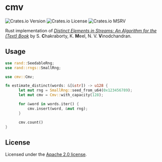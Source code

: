 # cmv

![Crates.io Version](https://img.shields.io/crates/v/cmv)
![Crates.io License](https://img.shields.io/crates/l/cmv)
![Crates.io MSRV](https://img.shields.io/crates/msrv/cmv)

Rust implementation of [_Distinct Elements in Streams: An Algorithm for the (Text) Book_](https://arxiv.org/pdf/2301.10191) by S. **C**hakraborty, K. **M**eel, N. V. **V**inodchandran.

## Usage

```rust
use rand::SeedableRng;
use rand::rngs::SmallRng;

use cmv::Cmv;

fn estimate_distinct(words: &[&str]) -> u128 {
      let mut rng = SmallRng::seed_from_u64(0x123456789);
      let mut cmv = Cmv::with_capacity(128);

      for &word in words.iter() {
          cmv.insert(word, &mut rng);
      }

      cmv.count()
}
```

## License

Licensed under the [Apache 2.0 license](./LICENSE.md).
